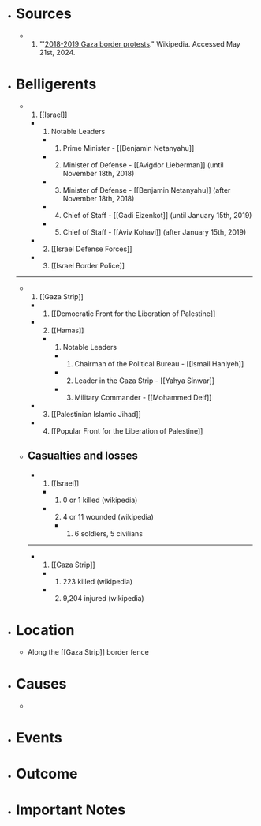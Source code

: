 - # Sources
  - 1. "'[2018-2019 Gaza border protests](https://en.wikipedia.org/wiki/2018%E2%80%932019_Gaza_border_protests)." Wikipedia. Accessed May 21st, 2024.
- # Belligerents
  - 1. [[Israel]]
    - 1. Notable Leaders
      - 1. Prime Minister - [[Benjamin Netanyahu]]
      - 2. Minister of Defense - [[Avigdor Lieberman]] (until November 18th, 2018)
      - 3. Minister of Defense - [[Benjamin Netanyahu]] (after November 18th, 2018)
      - 4. Chief of Staff - [[Gadi Eizenkot]] (until January 15th, 2019)
      - 5. Chief of Staff - [[Aviv Kohavi]] (after January 15th, 2019)
    - 2. [[Israel Defense Forces]]
    - 3. [[Israel Border Police]]
  ______
  - 1. [[Gaza Strip]]
    - 1. [[Democratic Front for the Liberation of Palestine]]
    - 2. [[Hamas]]
      - 1. Notable Leaders
        - 1. Chairman of the Political Bureau - [[Ismail Haniyeh]]
        - 2. Leader in the Gaza Strip - [[Yahya Sinwar]]
        - 3. Military Commander - [[Mohammed Deif]]
    - 3. [[Palestinian Islamic Jihad]]
    - 4. [[Popular Front for the Liberation of Palestine]]
      
  - ## Casualties and losses
    - 1. [[Israel]]
      - 1. 0 or 1 killed (wikipedia)
      - 2. 4 or 11 wounded (wikipedia)
        - 1. 6 soldiers, 5 civilians
    ______
    - 1. [[Gaza Strip]]
      - 1. 223 killed (wikipedia)
      - 2. 9,204 injured (wikipedia)
- # Location
  - Along the [[Gaza Strip]] border fence
- # Causes
  - 
- # Events
- # Outcome
- # Important Notes
#